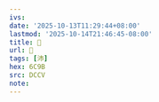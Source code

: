 ```yaml
---
ivs:
date: '2025-10-13T11:29:44+08:00'
lastmod: '2025-10-14T21:46:45-08:00'
title: 󰢶
url: 󰢶
tags: [沛]
hex: 6C9B
src: DCCV
note:
---
```

